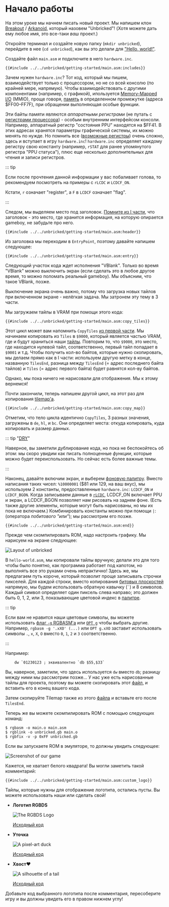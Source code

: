 # Начало работы

На этом уроке мы начнем писать новый проект.
Мы напишем клон [Breakout](https://ru.wikipedia.org/wiki/Breakout_(%D0%B8%D0%B3%D1%80%D0%B0)) / [Arkanoid](https://ru.wikipedia.org/wiki/Arkanoid), который назовем "Unbricked"!
(Хотя можете дать ему любое имя, это все-таки _ваш_ проект.)

Откройте терминал и создайте новую папку (`mkdir unbricked`), перейдите в нее (`cd unbricked`), как вы это делали для ["Hello, world!"](../part1/hello_world.md).

Создайте файл `main.asm` и подключите в него `hardware.inc`.

```rgbasm,linenos,start={{#line_no_of "" ../../unbricked/getting-started/main.asm:includes}}
{{#include ../../unbricked/getting-started/main.asm:includes}}
```
Зачем нужен `hardware.inc`?
Тот код, который мы пишем, взаимодействует только с процессором, но не со всей консолю (по крайней мере, напрямую).
Чтобы взаимодействовать с другими компонентами (например, с графикой), ипользуется [Memory-Mapped <abbr title="Input/Output">I/O</abbr>](https://en.wikipedia.org/wiki/Memory-mapped_I/O) (MMIO), проще говоря, [память](../part1/memory.md) в определенном промежутке (адреса $FF00–FF7F), при обращении выполняющая особые функции.

Эти байты памяти являются _аппаратными регистрами_ (не путать с [регистрами процессора](../part1/registers.md)) - особым внутренним интерфейсом консоли.
Например, аппаратный регистр "состояния PPU" находятся на $FF41.
В этих адресах хранятся параметры графической системы, их можно менять по нужде.
Но помнить все ([возможные регистры](https://gbdev.io/pandocs/Power_Up_Sequence.html#hardware-registers)) очень сложно, здесь и вступает в игру `hardware.inc`!
`hardware.inc` определяет каждому регистру свою константу (например, `rSTAT` для ранее упомянутого регистра "PPU статуса"), плюс еще несколько дополнительных для чтения и записи регистров.

::: tip

Если после прочтения данной информации у вас побаливает голова, то рекомендуем посмотреть на примеры с `rLCDC` и `LCDCF_ON`.

Кстати, `r` означает "register", а `F` в `LCDCF` означает "flag".

:::

Следом, мы выделяем место под заголовок.
[Помните из Ⅰ части](../part1/header.md), что заголовок - это место, где хранится информация, на которую опирается gameboy, не забудьте про него.

```rgbasm,linenos,start={{#line_no_of "" ../../unbricked/getting-started/main.asm:header}}
{{#include ../../unbricked/getting-started/main.asm:header}}
```

Из заголовка мы переходим в `EntryPoint`, поэтому давайте напишем следующее:

```rgbasm,linenos,start={{#line_no_of "" ../../unbricked/getting-started/main.asm:entry}}
{{#include ../../unbricked/getting-started/main.asm:entry}}
```

Следующий участок кода ждет исполнения "VBlank". Только во время "VBlank" можно выключить экран (если сделать это в любое другое время, то можно поломать реальный gameboy).
Мы объясним, что такое VBlank, позже.

Выключение экрана очень важно, потому что загрузка новых тайлов при включенном экране - нелёгкая задача. Мы затронем эту тему в 3 части.

Мы загружаем тайлы в VRAM при помощи этого кода:

```rgbasm,linenos,start={{#line_no_of "" ../../unbricked/getting-started/main.asm:copy_tiles}}
{{#include ../../unbricked/getting-started/main.asm:copy_tiles}}
```

Этот цикл может вам напомнить `CopyTiles`  [из первой части](../part1/jumps.md#conditional-jumps).
Мы начинаем копировать из `Tiles` в `$9000`, который является частью VRAM, где и будут храниться наши [тайлы](../part1/tiles.md).
Повторим то, что `$9000`, это место, где находится нулевой тайл, соответственно, первый тайл попадает в `$9001` и т.д.
Чтобы получить кол-во байтов, которые нужно скопировать, мы делаем прямо как в Ⅰ части: используем другую метку в конце, названную `TilesEnd`, разница между `TilesEnd` (= адрес последнего байта тайлов) и `Tiles` (= адрес первого байта) будет равнятся кол-ву байтов.

Однако, мы пока ничего не нарисовали для отображения.
Мы к этому вернемся!

Почти закончили, теперь напишем другой цикл, на этот раз для копирования [tilemap'а](../part1/tilemap.md).

```rgbasm,linenos,start={{#line_no_of "" ../../unbricked/getting-started/main.asm:copy_map}}
{{#include ../../unbricked/getting-started/main.asm:copy_map}}
```

Отметим, что тело цикла идентично `CopyTiles`, 3 разных значения, загружены в `de`, `hl`, и `bc`.
Они определяет места: откуда копировать, куда копировать и размер данных.

::: tip "[<abbr title="Don't Repeat Yourself">DRY</abbr>](https://en.wikipedia.org/wiki/Don't_Repeat_Yourself)"

Наверное, вы заметили дублирование кода, но пока не беспокойтесь об этом: мы скоро увидим как писать полноценные _функции_, которые можно будет переиспользовать.
Но сейчас есть более важные темы.

:::

Наконец, давайте включим экран, и выберем [фоновую палитру](../part1/palettes.md).
Вместо написания таких чисел: `%10000001` ($81 или 129, на ваш вкус), мы используем 2 константы, предоставленные  `hardware.inc`: `LCDCF_ON` и `LCDCF_BGON`.
Когда записываем данные в [`rLCDC`](https://gbdev.io/pandocs/LCDC), LCDCF_ON включает PPU и экран, а LCDCF_BGON позволяет нам рисовать на заднем фоне.
(Есть также другие элементы, которые могут быть нарисованы, но мы их пока не включаем.)
Комбинировать константы можно при помощи `|`: (оператора _побитового "или"_); мы рассмотрим его позже.

```rgbasm,linenos,start={{#line_no_of "" ../../unbricked/getting-started/main.asm:end}}
{{#include ../../unbricked/getting-started/main.asm:end}}
```

Прежде чем скомпилировать ROM, надо настроить графику.
Мы нарисуем на экране следующее:

![Layout of unbricked](../assets/part2/img/tilemap.png)

В `hello-world.asm`, мы копировали тайлы вручную; делали это для того чтобы было понятно, как программа работает под капотом, но выполнять все это руками очень непрактично!
Здесь же, мы предлагаем путь короче, который позволит проще записывать строчки пикселей.
Для каждой строки, вместо копирования [битовых плоскостей](../part1/tiles.md#encoding) напрямую, мы будем использовать обратную кавычку (`` ` ``) и 8 символов.
Каждый символ определяет один пиксель слева направо; это должен быть 0, 1, 2, или 3, показывающие цветовой индекс в [палитре](../part1/palettes.md).

::: tip

Если вам не нравится наши цветовые символы, вы можете использовать [флаг `-g` RGBASM'а](https://rgbds.gbdev.io/docs/v0.5.2/rgbasm.1#g) или [`OPT g`](https://rgbds.gbdev.io/docs/v0.5.2/rgbasm.5/#Changing_options_while_assembling) чтобы выбрать другие.
Например, `rgbasm -g '.xXO' (...)` или `OPT g.xXO` заставит использовать символы `.`, `x`, `X`, `O` вместо `0`, `1`, `2` и `3` соответственно.

:::

Например:

```rgbasm
	dw `01230123 ; эквивалентно `db $55,$33`
```

Вы, наверное, заметили, что здесь используется `dw` вместо `db`; разницу между ними мы рассмотрим позже...
У нас уже есть нарисованные тайлы для проекта, поэтому вы можете скопировать этот [файл](https://github.com/gbdev/gb-asm-tutorial/raw/master/unbricked/getting-started/tileset.asm), и вставить его в конец вашего кода.

Затем скопируйте Tilemap также из этого [файла](https://github.com/gbdev/gb-asm-tutorial/raw/master/unbricked/getting-started/tilemap.asm) и вставьте его после `TilesEnd`.

Теперь же вы можете скомпилировать ROM с помощью следующих команд:

```console
$ rgbasm -o main.o main.asm
$ rgblink -o unbricked.gb main.o
$ rgbfix -v -p 0xFF unbricked.gb
```

Если вы запускаете ROM в эмуляторе, то должны увидить следующее:

![Screenshot of our game](../assets/part2/img/screenshot.png)

Кажется, не хватает белого квадрата!
Вы могли заметить такой комментарий:

```rgbasm,linenos,start={{#line_no_of "" ../../unbricked/getting-started/main.asm:custom_logo}}
{{#include ../../unbricked/getting-started/main.asm:custom_logo}}
```

Тайлы, которые нужны для отображение логотипа, остались пусты.
Вы можете использовать наши или сделать свой!

- **Логотип RGBDS**

  ![The RGBDS Logo](../assets/part2/img/rgbds.png)

  [Исходный код](https://github.com/gbdev/gb-asm-tutorial/raw/master/unbricked/getting-started/rgbds.asm)

- **Уточка**

  ![A pixel-art duck](../assets/part2/img/duck.png)

  [Исходный код](https://github.com/gbdev/gb-asm-tutorial/raw/master/unbricked/getting-started/duck.asm)

- **Хвост❤**

  ![A silhouette of a tail](../assets/part2/img/tail.png)

  [Исходный код](https://github.com/gbdev/gb-asm-tutorial/raw/master/unbricked/getting-started/tail.asm)

Добавьте код выбранного логотипа после комментария, пересоберите игру и вы должны увидеть его в правом нижнем углу!
